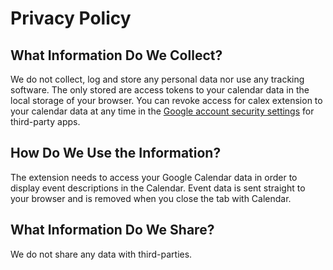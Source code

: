 # Privacy Policy

## What Information Do We Collect?

We do not collect, log and store any personal data nor use any tracking software. The only stored are access tokens to your calendar data in the local storage of your browser. You can revoke access for calex extension to your calendar data at any time in the [Google account security settings](https://myaccount.google.com/permissions) for third-party apps.

## How Do We Use the Information?

The extension needs to access your Google Calendar data in order to display event descriptions in the Calendar. Event data is sent straight to your browser and is removed when you close the tab with Calendar.

## What Information Do We Share?

We do not share any data with third-parties.
